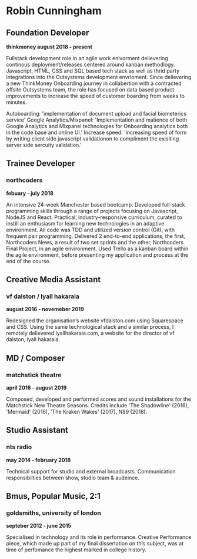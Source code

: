 #   Robin Cunningham


##  Foundation Developer
**thinkmoney august 2018 - present**

Fullstack development role in an agile work enivorment delievering continous deployment/releases centered around kanban methodlogy. Javascript, HTML, CSS and SQL based tech stack as well as thrid party integrations into the Outsystems development envrioment. Since delievering a new ThinkMoney Onboarding journey in collabertion with a contracted offsite Outsystems team, the role has focused on data based product improvements to increase the speed of customer boarding from weeks to minutes. 

Autoboarding: 'implementation of document upload and facial biometerics service'
Google Analytics/Mixpanel: 'Implementation and matience of both Google Analytics and Mixpanel technologies for Onboarding analytics both in the code base and online UI.'
Increase speed: 'increasing speed of form by writing client side javascript validationon to compliment the exisiting server side sercuity validation.'

## Trainee Developer
### northcoders 
**febuary - july 2018**

An intensive 24-week Manchester based bootcamp. Developed full-stack programming skills through a range of projects focusing on Javascript, NodeJS and React. Practical, industry-responsive curriculum, curated to instill an enthusiasm for learning new technologies in an adaptive environment. All code was TDD and utilized version control (Git), with frequent pair programming. Delivered 2 end-to-end applications, the first, Northcoders News, a result of two set sprints and the other, Northcoders Final Project, in an agile environment. Used Trello as a kanban board within the agile environment, before presenting my application and process at the end of the course.

##  Creative Media Assistant
### vf dalston / lyall hakaraia
**august 2016 - novemeber 2019**

Redesigned the organisation’s website vfdalston.com using Squarespace and CSS. Using the same technological stack and a similar process, I remotely delievered lyallhakaraia.com, a website for the director of vf dalston, lyall hakaraia.

##  MD / Composer
### matchstick theatre
**april 2016 - august 2019**

Composed, developed and performed scores and sound installations for the Matchstick New Theatre Seasons. Credits include 'The Shadowline' (2016), 'Mermaid' (2016), 'The Kraken Wakes' (2017), N89 (2018). 

##  Studio Assistant
### nts radio
**may 2014 - february 2018**

Technical support for studio and external broadcasts. Communication responsibilties between show, studio team & audeince.

##  Bmus, Popular Music, 2:1
### goldsmiths, university of london
**septeber 2012 - june 2015**

Specialised in technology and its role in performance. Creative Performance piece, which made up part of my final dissertation on this subject, was at time of perfomance the highest marked in college history.
